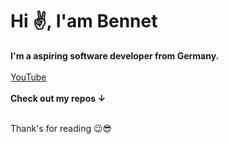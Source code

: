<h1>Hi ✌️, I'am Bennet</h1>
<b>I'm a aspiring software developer from Germany.</b>
<br>
<br>
<a href="https://www.youtube.com/@ai-dexe">YouTube</a>
<br>
<br>
<b>Check out my repos ↓</b>
<br>
<br>
<p>Thank's for reading 😉😎</p>
